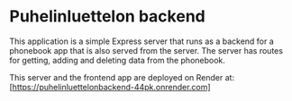 # Puhelinluettelon backend

This application is a simple Express server that runs as a backend for a phonebook app that is also served from the server. The server has routes for getting, adding and deleting data from the phonebook.

This server and the frontend app are deployed on Render at: [https://puhelinluettelonbackend-44pk.onrender.com]